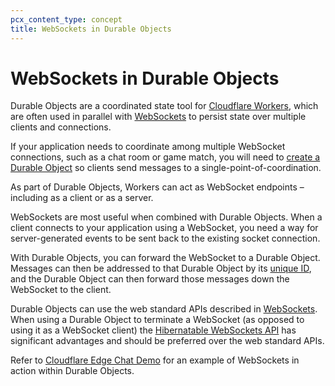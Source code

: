 ```yaml
---
pcx_content_type: concept
title: WebSockets in Durable Objects
---
```

# WebSockets in Durable Objects

Durable Objects are a coordinated state tool for [Cloudflare Workers](/workers/), which are often used in parallel with [WebSockets](/workers/runtime-apis/websockets/) to persist state over multiple clients and connections. 

If your application needs to coordinate among multiple WebSocket connections, such as a chat room or game match, you will need to [create a Durable Object](/durable-objects/how-to/create-durable-object-stubs/) so clients send messages to a single-point-of-coordination. 

As part of Durable Objects, Workers can act as WebSocket endpoints – including as a client or as a server.

WebSockets are most useful when combined with Durable Objects. When a client connects to your application using a WebSocket, you need a way for server-generated events to be sent back to the existing socket connection.

With Durable Objects, you can forward the WebSocket to a Durable Object. Messages can then be addressed to that Durable Object by its [unique ID](/durable-objects/how-to/access-durable-object-from-a-worker/#1-create-durable-object-ids), and the Durable Object can then forward those messages down the WebSocket to the client.

Durable Objects can use the web standard APIs described in [WebSockets](/workers/runtime-apis/websockets/use-websockets/). When using a Durable Object to terminate a WebSocket (as opposed to using it as a WebSocket client) the [Hibernatable WebSockets API](/durable-objects/api/websockets/) has significant advantages and should be preferred over the web standard APIs. 

Refer to [Cloudflare Edge Chat Demo](https://github.com/cloudflare/workers-chat-demo) for an example of WebSockets in action within Durable Objects.